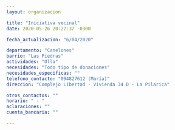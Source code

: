 ```yaml
---
layout: organizacion

title: "Iniciativa vecinal"
date: 2020-05-26 20:22:32 -0300

fecha_actualizacion: "6/04/2020"

departamento: "Canelones"
barrio: "Las Piedras"
actividades: "Olla"
necesidades: "Todo tipo de donaciones"
necesidades_especificas: ""
telefono_contacto: "094827612 (María)"
direccion: "Complejo Libertad - Vivienda 34 D - La Pilarica"

otros_contactos: ""
horario: " - "
aclaraciones: ""
cuenta_bancaria: ""

---
```

